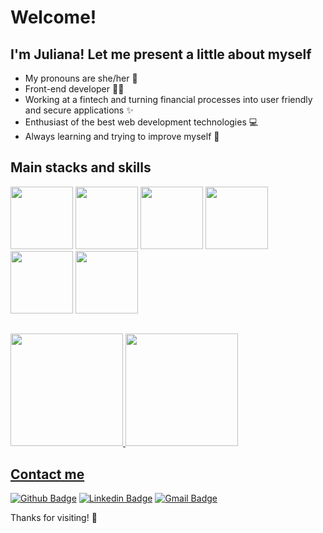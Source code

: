 <!--
**Jumori/Jumori** is a ✨ _special_ ✨ repository because its `README.md` (this file) appears on your GitHub profile.

Here are some ideas to get you started:

- 🔭 I’m currently working on ...
- 🌱 I’m currently learning ...
- 👯 I’m looking to collaborate on ...
- 🤔 I’m looking for help with ...
- 💬 Ask me about ...
- 📫 How to reach me: ...
- 😄 Pronouns: ...
- ⚡ Fun fact: ...
-->

# Welcome!
## I'm Juliana! Let me present a little about myself

- My pronouns are she/her :woman:
- Front-end developer :woman_technologist:
- Working at a fintech and turning financial processes into user friendly and secure applications :sparkles:
- Enthusiast of the best web development technologies :computer:
- Always learning and trying to improve myself :seedling:

## Main stacks and skills

<img src="https://cdn.jsdelivr.net/gh/devicons/devicon/icons/nodejs/nodejs-original-wordmark.svg" width="100px" /> <img src="https://cdn.jsdelivr.net/gh/devicons/devicon/icons/vuejs/vuejs-original-wordmark.svg" width="100px" /> <img src="https://cdn.jsdelivr.net/gh/devicons/devicon/icons/nuxtjs/nuxtjs-original-wordmark.svg" width="100px" /> <img src="https://cdn.jsdelivr.net/gh/devicons/devicon/icons/react/react-original.svg" width="100px" /> <img src="https://cdn.jsdelivr.net/gh/devicons/devicon/icons/nextjs/nextjs-original-wordmark.svg"  width="100px" />
 <img src="https://cdn.jsdelivr.net/gh/devicons/devicon/icons/typescript/typescript-original.svg" width="100px" />


## 

<div>
<a href="https://github.com/Jumori">
<img height="180em" src="https://github-readme-stats.vercel.app/api/top-langs/?username=Jumori&layout=compact&langs_count=7&theme=dracula"/>
<img height="180em" src="https://github-readme-stats.vercel.app/api?username=Jumori&show_icons=true&theme=dracula&include_all_commits=true&count_private=true"/>
</div>

## Contact me

[![Github Badge](https://img.shields.io/badge/-Github-000?style=flat-square&logo=Github&logoColor=white&link=https://github.com/Jumori/)](https://github.com/Jumori/)
[![Linkedin Badge](https://img.shields.io/badge/-LinkedIn-blue?style=flat-square&logo=Linkedin&logoColor=white&link=https://www.linkedin.com/in/julianamorikoshi/)](https://www.linkedin.com/in/julianamorikoshi/)
[![Gmail Badge](https://img.shields.io/badge/-Gmail-c14438?style=flat-square&logo=Gmail&logoColor=white&link=mailto:julianamorikoshi@gmail.com)](mailto:julianamorikoshi@gmail.com)
 
Thanks for visiting! :wave:

